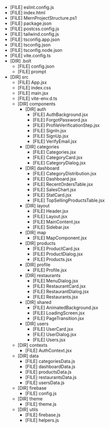 ﻿- [FILE] eslint.config.js
- [FILE] index.html
- [FILE] MernProjectStructure.ps1
- [FILE] package.json
- [FILE] postcss.config.js
- [FILE] tailwind.config.js
- [FILE] tsconfig.app.json
- [FILE] tsconfig.json
- [FILE] tsconfig.node.json
- [FILE] vite.config.ts
- [DIR] .bolt
  - [FILE] config.json
  - [FILE] prompt
- [DIR] src
  - [FILE] App.jsx
  - [FILE] index.css
  - [FILE] main.jsx
  - [FILE] vite-env.d.ts
  - [DIR] components
    - [DIR] auth
      - [FILE] AuthBackground.jsx
      - [FILE] ForgotPassword.jsx
      - [FILE] ProfileVerificationStep.jsx
      - [FILE] SignIn.jsx
      - [FILE] SignUp.jsx
      - [FILE] VerifyEmail.jsx
    - [DIR] categories
      - [FILE] Categories.jsx
      - [FILE] CategoryCard.jsx
      - [FILE] CategoryDialog.jsx
    - [DIR] dashboard
      - [FILE] CategoryDistribution.jsx
      - [FILE] Dashboard.jsx
      - [FILE] RecentOrdersTable.jsx
      - [FILE] SalesChart.jsx
      - [FILE] StatCard.jsx
      - [FILE] TopSellingProductsTable.jsx
    - [DIR] layout
      - [FILE] Header.jsx
      - [FILE] Layout.jsx
      - [FILE] MainContent.jsx
      - [FILE] Sidebar.jsx
    - [DIR] map
      - [FILE] MapComponent.jsx
    - [DIR] products
      - [FILE] ProductCard.jsx
      - [FILE] ProductDialog.jsx
      - [FILE] Products.jsx
    - [DIR] profile
      - [FILE] Profile.jsx
    - [DIR] restaurants
      - [FILE] MenuDialog.jsx
      - [FILE] RestaurantCard.jsx
      - [FILE] RestaurantDialog.jsx
      - [FILE] Restaurants.jsx
    - [DIR] shared
      - [FILE] AnimatedBackground.jsx
      - [FILE] LoadingScreen.jsx
      - [FILE] PageTransition.jsx
    - [DIR] users
      - [FILE] UserCard.jsx
      - [FILE] UserDialog.jsx
      - [FILE] Users.jsx
  - [DIR] contexts
    - [FILE] AuthContext.jsx
  - [DIR] data
    - [FILE] categoriesData.js
    - [FILE] dashboardData.js
    - [FILE] productsData.js
    - [FILE] restaurantsData.js
    - [FILE] usersData.js
  - [DIR] firebase
    - [FILE] config.js
  - [DIR] theme
    - [FILE] theme.js
  - [DIR] utils
    - [FILE] firebase.js
    - [FILE] helpers.js
